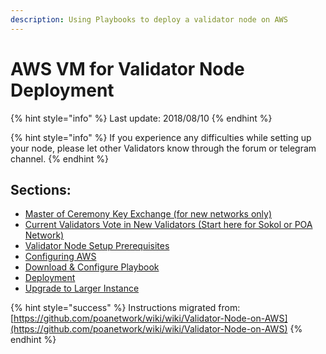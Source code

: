 ```yaml
---
description: Using Playbooks to deploy a validator node on AWS
---
```


# AWS VM for Validator Node Deployment

{% hint style="info" %}
Last update: 2018/08/10
{% endhint %}

{% hint style="info" %}
If you experience any difficulties while setting up your node, please let other Validators know through the forum or telegram channel.
{% endhint %}

## Sections:

* [Master of Ceremony Key Exchange \(for new networks only\)](moc-master-of-ceremony-key-exchange-and-generation.md)
* [Current Validators Vote in New Validators \(Start here for Sokol or POA Network\)](current-validators-vote-in-new-validators.md)
* [Validator Node Setup Prerequisites](validator-node-setup-prerequisites.md)
* [Configuring AWS](configuring-aws.md)
* [Download & Configure Playbook](download-and-configure-playbook.md)
* [Deployment](deployment.md)
* [Upgrade to Larger Instance](upgrade-instance-to-a-larger-instance-type.md)

{% hint style="success" %}
Instructions migrated from: [https://github.com/poanetwork/wiki/wiki/Validator-Node-on-AWS](https://github.com/poanetwork/wiki/wiki/Validator-Node-on-AWS)
{% endhint %}

